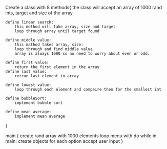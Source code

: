 
Create a class with 8 methods{
the class will accept an array of 1000 rand ints, target and size of the array

    define linear search:
        this method will take array, size and target
        loop through array until target found

    define middle value:
        this mathod takes array, size:
        loop through and find middle value
        array is always 1000 so no need to worry about even or odd.

    define first value:
        return the first element in the array
    define last value:
        retrun last element in array

    define lowest value:
        loop through each element and compaire then for the smallest int

    define bubbleSort:
        implement bubble sort

    define mean average:
        implement mean average
}


main {
    create rand array with 1000 elements
    loop menu with do while in main:
    create objects for each option
    accept user input
    }